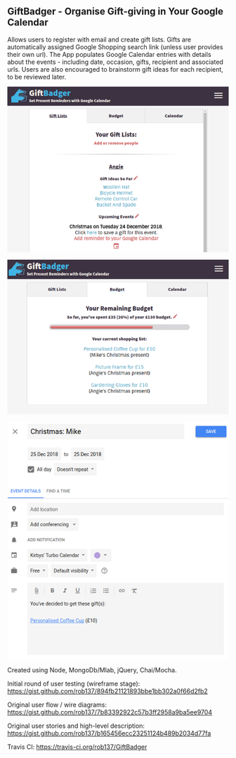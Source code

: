 ## GiftBadger - Organise Gift-giving in Your Google Calendar

Allows users to register with email and create gift lists.  Gifts are automatically assigned Google Shopping search link (unless user provides their own url).  The App populates Google Calendar entries with details about the events - including date, occasion, gifts, recipient and associated urls.  Users are also encouraged to brainstorm gift ideas for each recipient, to be reviewed later.

  ![Main gift list section](screenshots/screenshot1.png)
  
  ![Budget section](screenshots/screenshot2.png)

  ![Automatically generated calendar entry](screenshots/screenshot3.png)

Created using Node, MongoDb/Mlab, jQuery, Chai/Mocha.

Initial round of user testing (wireframe stage):
https://gist.github.com/rob137/894fb21121893bbe1bb302a0f66d2fb2

Original user flow / wire diagrams:
https://gist.github.com/rob137/7b83392922c57b3ff2958a9ba5ee9704

Original user stories and high-level description:
https://gist.github.com/rob137/b165456ecc23251124b489b2034d77fa

Travis CI: https://travis-ci.org/rob137/GiftBadger